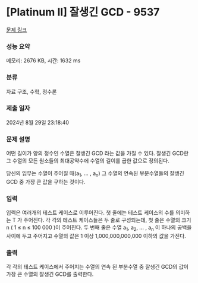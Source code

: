 # [Platinum II] 잘생긴 GCD - 9537 

[문제 링크](https://www.acmicpc.net/problem/9537) 

### 성능 요약

메모리: 2676 KB, 시간: 1632 ms

### 분류

자료 구조, 수학, 정수론

### 제출 일자

2024년 8월 29일 23:18:40

### 문제 설명

<p>어떤 길이가 양의 정수인 수열은 잘생긴 GCD 라는 값을 가질 수 있다. 잘생긴 GCD란 그 수열의 모든 원소들의 최대공약수에 수열의 길이를 곱한 값으로 정의된다.</p>

<p>당신의 임무는 수열이 주어질 때(a<sub>1</sub>, ... , a<sub>n</sub>) 그 수열의 연속된 부분수열들의 잘생긴 GCD 중 가장 큰 값을 구하는 것이다.</p>

### 입력 

 <p>입력은 여러개의 테스트 케이스로 이루어진다. 첫 줄에는 테스트 케이스의 수를 의미하는 T 가 주어진다. 각 각의 테스트 케이스들은 두 줄로 구성되는데,  첫 줄은 수열의 크기 n ( 1 ≤ n ≤ 100 000 )이 주어진다. 두 번째 줄은 수열 a<sub>1</sub>, a<sub>2</sub>, ... , a<sub>n</sub> 이 하나의 공백을 사이에 두고 주어지고 수열의 값은 1 이상 1,000,000,000,000 이하의 값을 가진다.</p>

### 출력 

 <p>각 각의 테스트 케이스에서 주어지는 수열의 연속 된 부분수열 중 잘생긴 GCD의 값이 가장 큰 수열의 잘생긴 GCD를 출력한다.</p>

